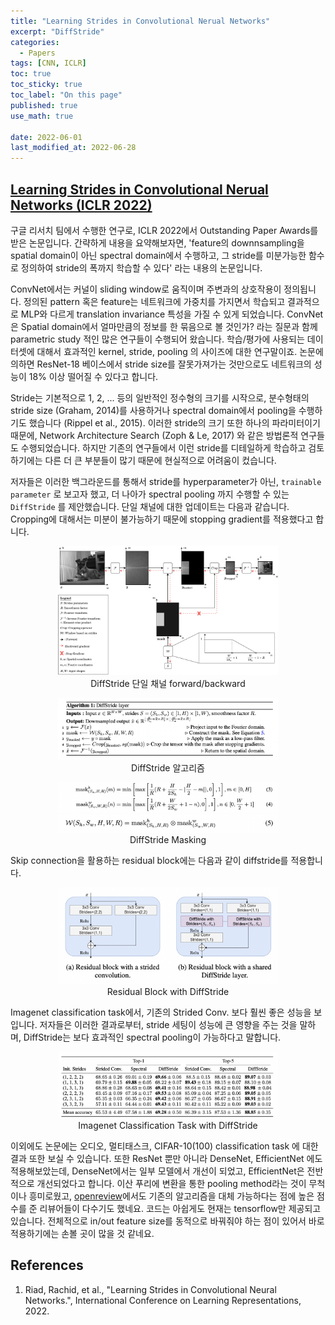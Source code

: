```yaml
---
title: "Learning Strides in Convolutional Nerual Networks"
excerpt: "DiffStride"
categories:
  - Papers
tags: [CNN, ICLR]
toc: true
toc_sticky: true
toc_label: "On this page"
published: true
use_math: true

date: 2022-06-01
last_modified_at: 2022-06-28
---
```



## [Learning Strides in Convolutional Nerual Networks (ICLR 2022)](https://openreview.net/pdf?id=M752z9FKJP)
구글 리서치 팀에서 수행한 연구로, ICLR 2022에서 Outstanding Paper Awards를 받은 논문입니다. 간략하게 내용을 요약해보자면, 'feature의 downnsampling을 spatial domain이 아닌 spectral domain에서 수행하고, 그 stride를 미분가능한 함수로 정의하여 stride의 폭까지 학습할 수 있다' 라는 내용의 논문입니다.

ConvNet에서는 커널이 sliding window로 움직이며 주변과의 상호작용이 정의됩니다. 정의된 pattern 혹은 feature는 네트워크에 가중치를 가지면서 학습되고 결과적으로 MLP와 다르게 translation invariance 특성을 가질 수 있게 되었습니다. 
ConvNet은 Spatial domain에서 얼마만큼의 정보를 한 묶음으로 볼 것인가? 라는 질문과 함께 parametric study 적인 많은 연구들이 수행되어 왔습니다. 
학습/평가에 사용되는 데이터셋에 대해서 효과적인 kernel, stride, pooling 의 사이즈에 대한 연구말이죠. 논문에 의하면 ResNet-18 베이스에서 stride size를 잘못가져가는 것만으로도 네트워크의 성능이 18% 이상 떨어질 수 있다고 합니다.

Stride는 기본적으로 1, 2, ... 등의 일반적인 정수형의 크기를 시작으로, 분수형태의 stride size (Graham, 2014)를 사용하거나 spectral  domain에서 pooling을 수행하기도 했습니다 (Rippel et al., 2015). 이러한 stride의 크기 또한 하나의 파라미터이기 때문에, Network Architecture Search (Zoph & Le, 2017) 와 같은 방법론적 연구들도 수행되었습니다. 하지만 기존의 연구들에서 이런 stride를 디테일하게 학습하고 검토하기에는 다른 더 큰 부분들이 많기 때문에 현실적으로 어려움이 컸습니다.

저자들은 이러한 백그라운드를 통해서 stride를 hyperparameter가 아닌, `trainable parameter` 로 보고자 했고, 더 나아가 spectral pooling 까지 수행할 수 있는 `DiffStride` 를 제안했습니다. 단일 채널에 대한 업데이트는 다음과 같습니다. Cropping에 대해서는 미분이 불가능하기 때문에 stopping gradient를 적용했다고 합니다.

<center>
<figure style="width: 70%"> <img src="/Images/Study/diffstride/diffstride.png" alt="DiffStride"/>
<figcaption>DiffStride 단일 채널 forward/backward</figcaption>
</figure>
</center>

<center>
<figure style="width: 70%"> <img src="/Images/Study/diffstride/algorithms.png" alt="DiffStride"/>
<figcaption>DiffStride 알고리즘</figcaption>
</figure>
</center>

<center>
<figure style="width: 70%"> <img src="/Images/Study/diffstride/mask1.png" alt="DiffStride"/>
<img src="/Images/Study/diffstride/mask2.png" alt="DiffStride"/>
<figcaption>DiffStride Masking</figcaption>
</figure>
</center>

Skip connection을 활용하는 residual block에는 다음과 같이 diffstride를 적용합니다.
<center>
<figure style="width: 70%"> <img src="/Images/Study/diffstride/residual.png" alt="DiffStride"/>
<figcaption>Residual Block with DiffStride</figcaption>
</figure>
</center>

Imagenet classification task에서, 기존의 Strided Conv. 보다 훨씬 좋은 성능을 보입니다. 저자들은 이러한 결과로부터, stride 세팅이 성능에 큰 영향을 주는 것을 말하며, DiffStride는 보다 효과적인 spectral pooling이 가능하다고 말합니다.
<center>
<figure style="width: 70%"> <img src="/Images/Study/diffstride/imagenet.png" alt="diffstride"/>
<figcaption>Imagenet Classification Task with DiffStride</figcaption>
</figure>
</center>


이외에도 논문에는 오디오, 멀티태스크, CIFAR-10(100) classification task 에 대한 결과 또한 보실 수 있습니다. 또한 ResNet 뿐만 아니라 DenseNet, EfficientNet 에도 적용해보았는데, DenseNet에서는 일부 모델에서 개선이 되었고, EfficientNet은 전반적으로 개선되었다고 합니다. 이산 푸리에 변환을 통한 pooling method라는 것이 무척이나 흥미로웠고, [openreview](https://openreview.net/forum?id=M752z9FKJP)에서도 기존의 알고리즘을 대체 가능하다는 점에 높은 점수를 준 리뷰어들이 다수기도 했네요.
코드는 아쉽게도 현재는 tensorflow만 제공되고 있습니다. 전체적으로 in/out feature size를 동적으로 바꿔줘야 하는 점이 있어서 바로 적용하기에는 손볼 곳이 많을 것 같네요. 

## References
1. Riad, Rachid, et al., "Learning Strides in Convolutional Neural Networks.", International Conference on Learning Representations, 2022.